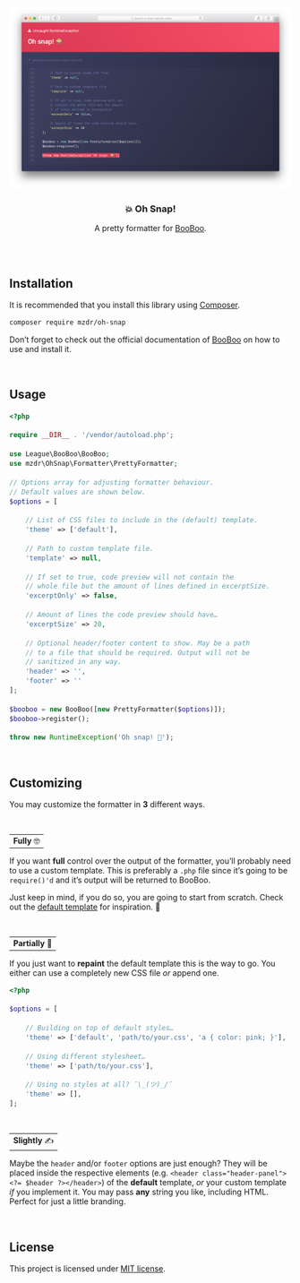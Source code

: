 ![Screenshot](screenshot.jpg)

<h3 align="center">💥 Oh Snap!</h3>
<p align="center">A pretty formatter for <a href="https://github.com/thephpleague/booboo">BooBoo</a>.</p><br><br>

## Installation

It is recommended that you install this library using [Composer].

```bash
composer require mzdr/oh-snap
```

Don’t forget to check out the official documentation of [BooBoo] on how to use and install it.

<br>

## Usage

```php
<?php

require __DIR__ . '/vendor/autoload.php';

use League\BooBoo\BooBoo;
use mzdr\OhSnap\Formatter\PrettyFormatter;

// Options array for adjusting formatter behaviour.
// Default values are shown below.
$options = [

    // List of CSS files to include in the (default) template.
    'theme' => ['default'],

    // Path to custom template file.
    'template' => null,

    // If set to true, code preview will not contain the
    // whole file but the amount of lines defined in excerptSize.
    'excerptOnly' => false,

    // Amount of lines the code preview should have…
    'excerptSize' => 20,

    // Optional header/footer content to show. May be a path
    // to a file that should be required. Output will not be
    // sanitized in any way.
    'header' => '',
    'footer' => ''
];

$booboo = new BooBoo([new PrettyFormatter($options)]);
$booboo->register();

throw new RuntimeException('Oh snap! 🙈');
```

<br>

## Customizing

You may customize the formatter in **3** different ways.

<br><table><tr><td>**Fully** 🤓</td></tr></table>

If you want **full** control over the output of the formatter, you’ll probably need to use a custom template. This is preferably a `.php` file since it’s going to be `require()'d` and it’s output will be returned to BooBoo.

Just keep in mind, if you do so, you are going to start from scratch. Check out the [default template] for inspiration. 🌟

<br><table><tr><td>**Partially** 💄</td></tr></table>

If you just want to **repaint** the default template this is the way to go. You either can use a completely new CSS file _or_ append one.

```php
<?php

$options = [

    // Building on top of default styles…
    'theme' => ['default', 'path/to/your.css', 'a { color: pink; }'],

    // Using different stylesheet…
    'theme' => ['path/to/your.css'],

    // Using no styles at all? ¯\_(ツ)_/¯
    'theme' => [],
];
```

<br><table><tr><td>**Slightly** ✍️</td></tr></table>

Maybe the `header` and/or `footer` options are just enough? They will be placed inside the respective elements (e.g. `<header class="header-panel"><?= $header ?></header>`) of the **default** template, _or_ your custom template _if_ you implement it. You may pass **any** string you like, including HTML. Perfect for just a little branding.

<br>

## License

This project is licensed under [MIT license].

[BooBoo]: https://github.com/thephpleague/booboo
[Composer]: https://getcomposer.org/doc/00-intro.md
[MIT license]: ./LICENSE
[default template]: ./templates/default/default.php
